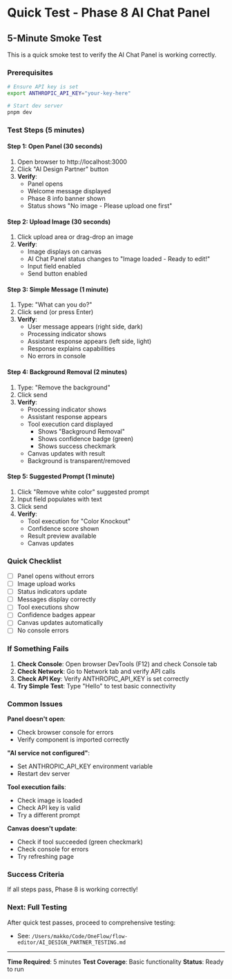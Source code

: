 # Quick Test - Phase 8 AI Chat Panel

## 5-Minute Smoke Test

This is a quick smoke test to verify the AI Chat Panel is working correctly.

### Prerequisites
```bash
# Ensure API key is set
export ANTHROPIC_API_KEY="your-key-here"

# Start dev server
pnpm dev
```

### Test Steps (5 minutes)

#### Step 1: Open Panel (30 seconds)
1. Open browser to http://localhost:3000
2. Click "AI Design Partner" button
3. **Verify**:
   - Panel opens
   - Welcome message displayed
   - Phase 8 info banner shown
   - Status shows "No image - Please upload one first"

#### Step 2: Upload Image (30 seconds)
1. Click upload area or drag-drop an image
2. **Verify**:
   - Image displays on canvas
   - AI Chat Panel status changes to "Image loaded - Ready to edit!"
   - Input field enabled
   - Send button enabled

#### Step 3: Simple Message (1 minute)
1. Type: "What can you do?"
2. Click send (or press Enter)
3. **Verify**:
   - User message appears (right side, dark)
   - Processing indicator shows
   - Assistant response appears (left side, light)
   - Response explains capabilities
   - No errors in console

#### Step 4: Background Removal (2 minutes)
1. Type: "Remove the background"
2. Click send
3. **Verify**:
   - Processing indicator shows
   - Assistant response appears
   - Tool execution card displayed
     - Shows "Background Removal"
     - Shows confidence badge (green)
     - Shows success checkmark
   - Canvas updates with result
   - Background is transparent/removed

#### Step 5: Suggested Prompt (1 minute)
1. Click "Remove white color" suggested prompt
2. Input field populates with text
3. Click send
4. **Verify**:
   - Tool execution for "Color Knockout"
   - Confidence score shown
   - Result preview available
   - Canvas updates

### Quick Checklist

- [ ] Panel opens without errors
- [ ] Image upload works
- [ ] Status indicators update
- [ ] Messages display correctly
- [ ] Tool executions show
- [ ] Confidence badges appear
- [ ] Canvas updates automatically
- [ ] No console errors

### If Something Fails

1. **Check Console**: Open browser DevTools (F12) and check Console tab
2. **Check Network**: Go to Network tab and verify API calls
3. **Check API Key**: Verify ANTHROPIC_API_KEY is set correctly
4. **Try Simple Test**: Type "Hello" to test basic connectivity

### Common Issues

**Panel doesn't open**:
- Check browser console for errors
- Verify component is imported correctly

**"AI service not configured"**:
- Set ANTHROPIC_API_KEY environment variable
- Restart dev server

**Tool execution fails**:
- Check image is loaded
- Check API key is valid
- Try a different prompt

**Canvas doesn't update**:
- Check if tool succeeded (green checkmark)
- Check console for errors
- Try refreshing page

### Success Criteria

If all steps pass, Phase 8 is working correctly!

### Next: Full Testing

After quick test passes, proceed to comprehensive testing:
- See: `/Users/makko/Code/OneFlow/flow-editor/AI_DESIGN_PARTNER_TESTING.md`

---

**Time Required**: 5 minutes
**Test Coverage**: Basic functionality
**Status**: Ready to run
